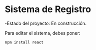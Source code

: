 <h1> Sistema de Registro</h1>

-Estado del proyecto: En construcción.

Para editar el sistema, debes poner:

```npm install react```
